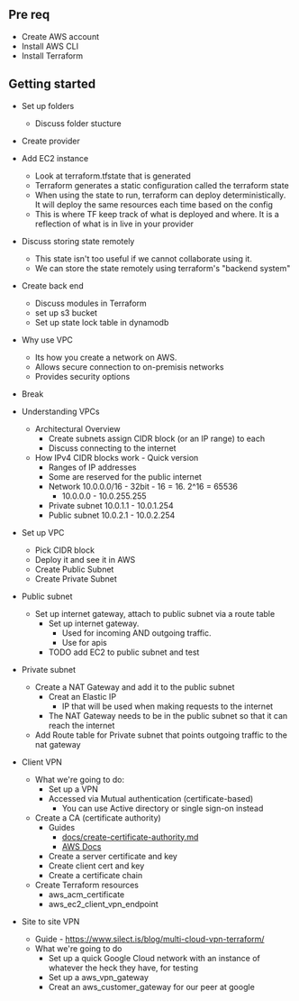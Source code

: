 ## Pre req
- Create AWS account
- Install AWS CLI
- Install Terraform

## Getting started
- Set up folders
  - Discuss folder stucture

- Create provider



- Add EC2 instance
  - Look at terraform.tfstate that is generated
  - Terraform generates a static configuration called the terraform state
  - When using the state to run, terraform can deploy deterministically. It will deploy the same resources each time based on the config
  - This is where TF keep track of what is deployed and where. It is a reflection of what is in live in your provider

- Discuss storing state remotely
  - This state isn't too useful if we cannot collaborate using it.
  - We can store the state remotely using terraform's "backend system"

- Create back end
  - Discuss modules in Terraform
  - set up s3 bucket
  - Set up state lock table in dynamodb

- Why use VPC
  - Its how you create a network on AWS.
  - Allows secure connection to on-premisis networks
  - Provides security options
- Break

- Understanding VPCs
  - Architectural Overview
    - Create subnets assign CIDR block (or an IP range) to each
    - Discuss connecting to the internet
  - How IPv4 CIDR blocks work - Quick version
    - Ranges of IP addresses
    - Some are reserved for the public internet
    - Network 10.0.0.0/16 - 32bit - 16 = 16. 2^16 = 65536
      - 10.0.0.0 - 10.0.255.255
    - Private subnet 10.0.1.1 - 10.0.1.254
    - Public subnet 10.0.2.1 - 10.0.2.254

- Set up VPC
  - Pick CIDR block
  - Deploy it and see it in AWS
  - Create Public Subnet
  - Create Private Subnet

- Public subnet
  - Set up internet gateway, attach to public subnet via a route table
    - Set up internet gateway.
      - Used for incoming AND outgoing traffic.
      - Use for apis
    - TODO add EC2 to public subnet and test

- Private subnet
  - Create a NAT Gateway and add it to the public subnet
    - Creat an Elastic IP
      - IP that will be used when making requests to the internet
    - The NAT Gateway needs to be in the public subnet so that it can reach the internet
  - Add Route table for Private subnet that points outgoing traffic to the nat gateway

- Client VPN
  - What we're going to do:
    - Set up a VPN
    - Accessed via Mutual authentication (certificate-based)
      - You can use Active directory or single sign-on instead
  - Create a CA (certificate authority)
    - Guides
      - [docs/create-certificate-authority.md](docs/create-certificate-authority.md)
      - [AWS Docs](https://docs.aws.amazon.com/vpn/latest/clientvpn-admin/client-authentication.html)
    - Create a server certificate and key
    - Create client cert and key
    - Create a certificate chain
  - Create Terraform resources
    - aws_acm_certificate
    - aws_ec2_client_vpn_endpoint

- Site to site VPN
  - Guide - https://www.silect.is/blog/multi-cloud-vpn-terraform/
  - What we're going to do
    - Set up a quick Google Cloud network with an instance of whatever the heck they have, for testing
    - Set up a aws_vpn_gateway
    - Creat an aws_customer_gateway for our peer at google
